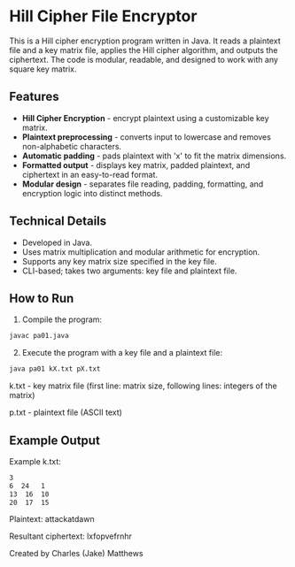 # Hill Cipher File Encryptor

This is a Hill cipher encryption program written in Java. It reads a plaintext file and a key matrix file, applies the Hill cipher algorithm, and outputs the ciphertext. The code is modular, readable, and designed to work with any square key matrix.

## Features

- **Hill Cipher Encryption** - encrypt plaintext using a customizable key matrix.
- **Plaintext preprocessing** - converts input to lowercase and removes non-alphabetic characters.
- **Automatic padding** - pads plaintext with 'x' to fit the matrix dimensions.
- **Formatted output** - displays key matrix, padded plaintext, and ciphertext in an easy-to-read format.
- **Modular design** - separates file reading, padding, formatting, and encryption logic into distinct methods.

## Technical Details

- Developed in Java.
- Uses matrix multiplication and modular arithmetic for encryption.
- Supports any key matrix size specified in the key file.
- CLI-based; takes two arguments: key file and plaintext file.

## How to Run

1. Compile the program:
```bash
javac pa01.java
```
2. Execute the program with a key file and a plaintext file:
```bash
java pa01 kX.txt pX.txt
```
k.txt - key matrix file (first line: matrix size, following lines: integers of the matrix)

p.txt - plaintext file (ASCII text)

## Example Output
Example k.txt:
   ```bash
   3
   6  24   1
  13  16  10
  20  17  15
```
Plaintext: attackatdawn

Resultant ciphertext: lxfopvefrnhr

Created by Charles (Jake) Matthews
